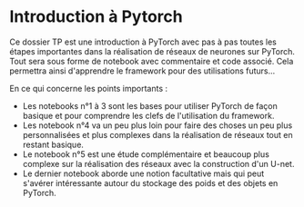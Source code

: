 # Introduction à Pytorch

Ce dossier TP est une introduction à PyTorch avec pas à pas toutes les étapes importantes dans la réalisation de réseaux de neurones sur PyTorch. Tout sera sous forme de notebook avec commentaire et code associé. Cela permettra ainsi d'apprendre le framework pour des utilisations futurs...

En ce qui concerne les points importants :

- Les notebooks n°1 à 3 sont les bases pour utiliser PyTorch de façon basique et pour comprendre les clefs de l'utilisation du framework.
- Les notebook n°4 va un peu plus loin pour faire des choses un peu plus personnalisées et plus complexes dans la réalisation de réseaux tout en restant basique.
- Le notebook n°5 est une étude complémentaire et beaucoup plus complexe sur la réalisation des réseaux avec la construction d'un U-net.
- Le dernier notebook aborde une notion facultative mais qui peut s'avérer intéressante autour du stockage des poids et des objets en PyTorch.